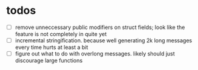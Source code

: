 # todos
- [ ] remove unneccessary public modifiers on struct fields; look like the feature is not completely in quite yet
- [ ] incremental stringification. because well generating 2k long messages every time hurts at least a bit
- [ ] figure out what to do with overlong messages. likely should just discourage large functions